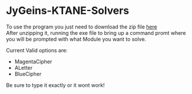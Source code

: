 # JyGeins-KTANE-Solvers

To use the program you just need to download the zip file [here](https://github.com/JyGein/JyGeins-KTANE-Solvers/releases)  
After unzipping it, running the exe file to bring up a command promt where you will be prompted with what Module you want to solve.

Current Valid options are:  
- MagentaCipher  
- ALetter  
- BlueCipher

Be sure to type it exactly or it wont work!
